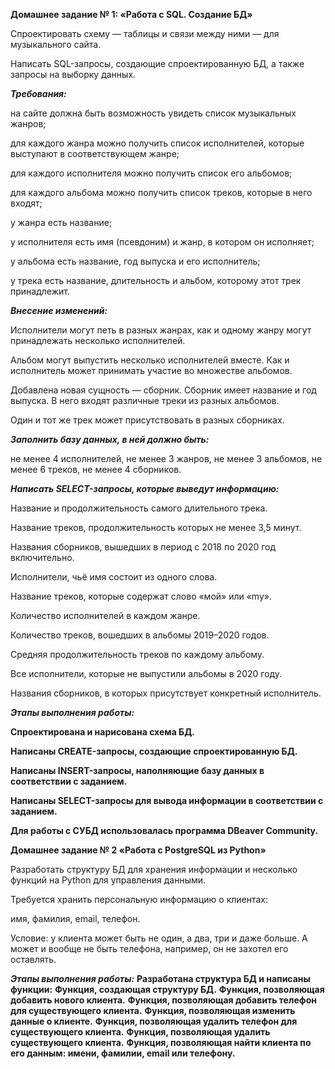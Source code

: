 **Домашнее задание № 1: «Работа с SQL. Создание БД»**

Спроектировать схему — таблицы и связи между ними — для музыкального сайта.

Написать SQL-запросы, создающие спроектированную БД, а также запросы на выборку данных. 

***Требования:***

на сайте должна быть возможность увидеть список музыкальных жанров;

для каждого жанра можно получить список исполнителей, которые выступают в соответствующем жанре;

для каждого исполнителя можно получить список его альбомов;

для каждого альбома можно получить список треков, которые в него входят;

у жанра есть название;

у исполнителя есть имя (псевдоним) и жанр, в котором он исполняет;

у альбома есть название, год выпуска и его исполнитель;

у трека есть название, длительность и альбом, которому этот трек принадлежит.

***Внесение изменений:***

Исполнители могут петь в разных жанрах, как и одному жанру могут принадлежать несколько исполнителей.

Альбом могут выпустить несколько исполнителей вместе. Как и исполнитель может принимать участие во множестве альбомов.

Добавлена новая сущность — сборник. Сборник имеет название и год выпуска. В него входят различные треки из разных альбомов.

Один и тот же трек может присутствовать в разных сборниках.

***Заполнить базу данных, в ней должно быть:***

не менее 4 исполнителей,
не менее 3 жанров,
не менее 3 альбомов,
не менее 6 треков,
не менее 4 сборников.

***Написать SELECT-запросы, которые выведут информацию:***

Название и продолжительность самого длительного трека.

Название треков, продолжительность которых не менее 3,5 минут.

Названия сборников, вышедших в период с 2018 по 2020 год включительно.

Исполнители, чьё имя состоит из одного слова.

Название треков, которые содержат слово «мой» или «my».

Количество исполнителей в каждом жанре.

Количество треков, вошедших в альбомы 2019–2020 годов.

Средняя продолжительность треков по каждому альбому.

Все исполнители, которые не выпустили альбомы в 2020 году.

Названия сборников, в которых присутствует конкретный исполнитель.



***Этапы выполнения работы:***

**Спроектирована и нарисована схема БД.**

**Написаны CREATE-запросы, создающие спроектированную БД.** 

**Написаны INSERT-запросы, наполняющие базу данных в соответствии с заданием.**

**Написаны SELECT-запросы для вывода информации в соответствии с заданием.**

**Для работы с СУБД использовалась программа DBeaver Community.**



**Домашнее задание № 2 «Работа с PostgreSQL из Python»**

Разработать структуру БД для хранения информации и несколько функций на Python для управления данными.

Требуется хранить персональную информацию о клиентах:

имя,
фамилия,
email,
телефон.

Условие: у клиента может быть не один, а два, три и даже больше. А может и вообще не быть телефона, например, он не захотел его оставлять.

***Этапы выполнения работы:***
**Разработана структура БД и написаны функции:**
**Функция, создающая структуру БД.**
**Функция, позволяющая добавить нового клиента.**
**Функция, позволяющая добавить телефон для существующего клиента.**
**Функция, позволяющая изменить данные о клиенте.**
**Функция, позволяющая удалить телефон для существующего клиента.**
**Функция, позволяющая удалить существующего клиента.**
**Функция, позволяющая найти клиента по его данным: имени, фамилии, email или телефону.**
